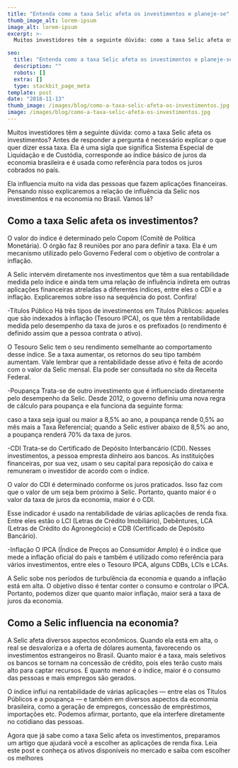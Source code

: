 ```yaml
---
title: "Entenda como a taxa Selic afeta os investimentos e planeje-se"
thumb_image_alt: lorem-ipsum
image_alt: lorem-ipsum
excerpt: >-
  Muitos investidores têm a seguinte dúvida: como a taxa Selic afeta os investimentos? Antes de responder a pergunta é necessário explicar o que quer dizer essa taxa. Ela é uma sigla que significa Sistema Especial de Liquidação e de Custódia, corresponde ao índice básico de juros da economia brasileira e é usada como referência para todos os juros cobrados no país.

seo:
  title: "Entenda como a taxa Selic afeta os investimentos e planeje-se"
  description: ""
  robots: []
  extra: []
  type: stackbit_page_meta
template: post
date: "2018-11-13"
thumb_image: /images/blog/como-a-taxa-selic-afeta-os-investimentos.jpg
image: /images/blog/como-a-taxa-selic-afeta-os-investimentos.jpg
---
```


Muitos investidores têm a seguinte dúvida: como a taxa Selic afeta os investimentos? Antes de responder a pergunta é necessário explicar o que quer dizer essa taxa. Ela é uma sigla que significa Sistema Especial de Liquidação e de Custódia, corresponde ao índice básico de juros da economia brasileira e é usada como referência para todos os juros cobrados no país.

Ela influencia muito na vida das pessoas que fazem aplicações financeiras. Pensando nisso explicaremos a relação de influência da Selic nos investimentos e na economia no Brasil. Vamos lá?

## Como a taxa Selic afeta os investimentos?

O valor do índice é determinado pelo Copom (Comitê de Política Monetária). O órgão faz 8 reuniões por ano para definir a taxa. Ela é um mecanismo utilizado pelo Governo Federal com o objetivo de controlar a inflação.

A Selic intervém diretamente nos investimentos que têm a sua rentabilidade medida pelo índice e ainda tem uma relação de influência indireta em outras aplicações financeiras atreladas a diferentes índices, entre eles o CDI e a inflação. Explicaremos sobre isso na sequência do post. Confira!

-Títulos Público
Há três tipos de investimentos em Títulos Públicos: aqueles que são indexados à inflação (Tesouro IPCA), os que têm a rentabilidade medida pelo desempenho da taxa de juros e os prefixados (o rendimento é definido assim que a pessoa contrata o ativo).

O Tesouro Selic tem o seu rendimento semelhante ao comportamento desse índice. Se a taxa aumentar, os retornos do seu tipo também aumentam. Vale lembrar que a rentabilidade desse ativo é feita de acordo com o valor da Selic mensal. Ela pode ser consultada no site da Receita Federal.

-Poupança
Trata-se de outro investimento que é influenciado diretamente pelo desempenho da Selic. Desde 2012, o governo definiu uma nova regra de cálculo para poupança e ela funciona da seguinte forma:

caso a taxa seja igual ou maior a 8,5% ao ano, a poupança rende 0,5% ao mês mais a Taxa Referencial;
quando a Selic estiver abaixo de 8,5% ao ano, a poupança renderá 70% da taxa de juros.

-CDI
Trata-se do Certificado de Depósito Interbancário (CDI). Nesses investimentos, a pessoa empresta dinheiro aos bancos. As instituições financeiras, por sua vez, usam o seu capital para reposição do caixa e remuneram o investidor de acordo com o índice.

O valor do CDI é determinado conforme os juros praticados. Isso faz com que o valor de um seja bem próximo à Selic. Portanto, quanto maior é o valor da taxa de juros da economia, maior é o CDI.

Esse indicador é usado na rentabilidade de várias aplicações de renda fixa. Entre eles estão o LCI (Letras de Crédito Imobiliário), Debêntures, LCA (Letras de Crédito do Agronegócio) e CDB (Certificado de Depósito Bancário).

-Inflação
O IPCA (Índice de Preços ao Consumidor Amplo) é o índice que mede a inflação oficial do país e também é utilizado como referência para vários investimentos, entre eles o Tesouro IPCA, alguns CDBs, LCIs e LCAs.

A Selic sobe nos períodos de turbulência da economia e quando a inflação está em alta. O objetivo disso é tentar conter o consumo e controlar o IPCA. Portanto, podemos dizer que quanto maior inflação, maior será a taxa de juros da economia.

## Como a Selic influencia na economia?

A Selic afeta diversos aspectos econômicos. Quando ela está em alta, o real se desvaloriza e a oferta de dólares aumenta, favorecendo os investimentos estrangeiros no Brasil. Quanto maior é a taxa, mais seletivos os bancos se tornam na concessão de crédito, pois eles terão custo mais alto para captar recursos. E quanto menor é o índice, maior é o consumo das pessoas e mais empregos são gerados.

O índice influi na rentabilidade de várias aplicações — entre elas os Títulos Públicos e a poupança — e também em diversos aspectos da economia brasileira, como a geração de empregos, concessão de empréstimos, importações etc. Podemos afirmar, portanto, que ela interfere diretamente no cotidiano das pessoas.

Agora que já sabe como a taxa Selic afeta os investimentos, preparamos um artigo que ajudará você a escolher as aplicações de renda fixa. Leia este post e conheça os ativos disponíveis no mercado e saiba com escolher os melhores
